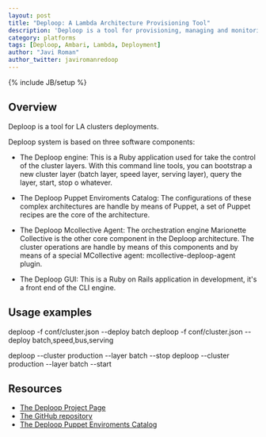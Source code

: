 ```yaml
---
layout: post
title: "Deploop: A Lambda Architecture Provisioning Tool"
description: 'Deploop is a tool for provisioning, managing and monitoring Apache Hadoop clusters focused in the Lambda Architecture.'
category: platforms
tags: [Deploop, Ambari, Lambda, Deployment]
author: "Javi Roman"
author_twitter: javiromanredoop
---
```

{% include JB/setup %}

## Overview

Deploop is a tool for LA clusters deployments. 

Deploop system is based on three software components:

* The Deploop engine: This is a Ruby application used for take the control of the 
cluster layers. With this command line tools, you can bootstrap a new cluster 
layer (batch layer, speed layer, serving layer), query the layer, start, stop o 
whatever.

* The Deploop Puppet Enviroments Catalog: The configurations of these complex 
architectures are handle by means of Puppet, a set of Puppet recipes are the core 
of the architecture.

* The Deploop Mcollective Agent: The orchestration engine Marionette Collective 
is the other core component in the Deploop architecture. The cluster operations 
are handle by means of this components and by means of a special MCollective 
agent: mcollective-deploop-agent plugin.

* The Deploop GUI: This is a Ruby on Rails application in development, 
it's a front end of the CLI engine.

## Usage examples

 deploop -f conf/cluster.json --deploy batch
 deploop -f conf/cluster.json --deploy batch,speed,bus,serving

 deploop --cluster production --layer batch --stop
 deploop --cluster production --layer batch --start

## Resources

* [The Deploop Project Page](http://deploop.github.io/)
* [The GitHub repository](https://github.com/deploop)
* [The Deploop Puppet Enviroments Catalog](https://github.com/deploop/deploop-environments)

